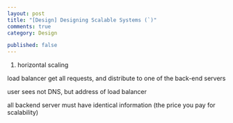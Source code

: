 ```yaml
---
layout: post
title: "[Design] Designing Scalable Systems (`)"
comments: true
category: Design

published: false
---
```


1. horizontal scaling

load balancer get all requests, and distribute to one of the back-end servers

user sees not DNS, but address of load balancer

all backend server must have identical information (the price you pay for scalability)

